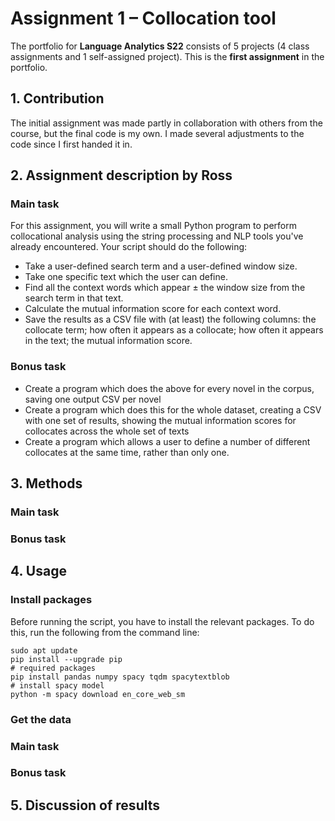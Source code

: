 # Assignment 1 – Collocation tool
The portfolio for __Language Analytics S22__ consists of 5 projects (4 class assignments and 1 self-assigned project). This is the __first assignment__ in the portfolio. 

## 1. Contribution
The initial assignment was made partly in collaboration with others from the course, but the final code is my own. I made several adjustments to the code since I first handed it in.

## 2. Assignment description by Ross
### Main task
For this assignment, you will write a small Python program to perform collocational analysis using the string processing and NLP tools you've already encountered. Your script should do the following:

- Take a user-defined search term and a user-defined window size.
- Take one specific text which the user can define.
- Find all the context words which appear ± the window size from the search term in that text.
- Calculate the mutual information score for each context word.
- Save the results as a CSV file with (at least) the following columns: the collocate term; how often it appears as a collocate; how often it appears in the text; the mutual information score.

### Bonus task
- Create a program which does the above for every novel in the corpus, saving one output CSV per novel
- Create a program which does this for the whole dataset, creating a CSV with one set of results, showing the mutual information scores for collocates across the whole set of texts
- Create a program which allows a user to define a number of different collocates at the same time, rather than only one.

## 3. Methods
### Main task


### Bonus task



## 4. Usage
### Install packages
Before running the script, you have to install the relevant packages. To do this, run the following from the command line:
```
sudo apt update
pip install --upgrade pip
# required packages
pip install pandas numpy spacy tqdm spacytextblob
# install spacy model
python -m spacy download en_core_web_sm
```

### Get the data

### Main task


### Bonus task


## 5. Discussion of results
